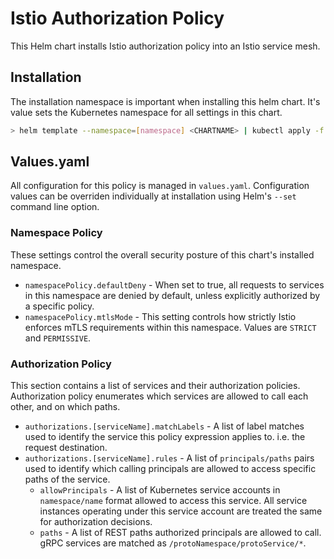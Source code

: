 # <CHARTNAME> Istio Authorization Policy

This Helm chart installs <CHARTNAME> Istio authorization policy into an Istio
service mesh.

## Installation

The installation namespace is important when installing this helm chart. It's
value sets the Kubernetes namespace for all settings in this chart.

```sh
> helm template --namespace=[namespace] <CHARTNAME> | kubectl apply -f -
```

## Values.yaml

All configuration for this policy is managed in `values.yaml`. Configuration
values can be overriden individually at installation using Helm's `--set` command
line option.

### Namespace Policy

These settings control the overall security posture of this chart's installed
namespace.

* `namespacePolicy.defaultDeny` - When set to true, all requests to services
  in this namespace are denied by default, unless explicitly authorized by
  a specific policy.
* `namespacePolicy.mtlsMode` - This setting controls how strictly Istio enforces
  mTLS requirements within this namespace. Values are `STRICT` and `PERMISSIVE`.

### Authorization Policy

This section contains a list of services and their authorization policies.
Authorization policy enumerates which services are allowed to call each other,
and on which paths.

* `authorizations.[serviceName].matchLabels` - A list of label matches used to
  identify the service this policy expression applies to. i.e. the request
  destination.
* `authorizations.[serviceName].rules` - A list of `principals/paths` pairs used
  to identify which calling principals are allowed to access specific paths of
  the service.
  * `allowPrincipals` - A list of Kubernetes service accounts in `namespace/name`
    format allowed to access this service. All service instances operating under
    this service account are treated the same for authorization decisions.
  * `paths` - A list of REST paths authorized principals are allowed to call.
    gRPC services are matched as `/protoNamespace/protoService/*`.
